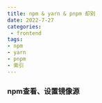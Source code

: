 ```yaml
---
title: npm & yarn & pnpm 却别
date: 2022-7-27
categories: 
 - frontend
tags:
- npm
- yarn
- pnpm
- 索引
---
```


### npm查看、设置镜像源